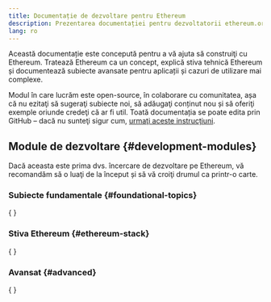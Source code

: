 ```yaml
---
title: Documentație de dezvoltare pentru Ethereum
description: Prezentarea documentației pentru dezvoltatorii ethereum.org.
lang: ro
---
```


Această documentație este concepută pentru a vă ajuta să construiţi cu Ethereum. Tratează Ethereum ca un concept, explică stiva tehnică Ethereum și documentează subiecte avansate pentru aplicații și cazuri de utilizare mai complexe.

Modul în care lucrăm este open-source, în colaborare cu comunitatea, așa că nu ezitaţi să sugeraţi subiecte noi, să adăugaţi conținut nou și să oferiţi exemple oriunde credeţi că ar fi util. Toată documentația se poate edita prin GitHub – dacă nu sunteţi sigur cum, [urmaţi aceste instrucțiuni](https://github.com/ethereum/ethereum-org-website/tree/dev/docs/editing-markdown.md).

## Module de dezvoltare \{#development-modules}

Dacă aceasta este prima dvs. încercare de dezvoltare pe Ethereum, vă recomandăm să o luaţi de la început și să vă croiţi drumul ca printr-o carte.

### Subiecte fundamentale \{#foundational-topics}

{
	<DeveloperDocsLinks headerId="foundational-topics" />
}

### Stiva Ethereum \{#ethereum-stack}

{
	<DeveloperDocsLinks headerId="ethereum-stack" />
}

### Avansat \{#advanced}

{
	<DeveloperDocsLinks headerId="advanced" />
}
